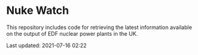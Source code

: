 # Nuke Watch

This repository includes code for retrieving the latest information available on the output of EDF nuclear power plants in the UK.

Last updated: 2021-07-16 02:22